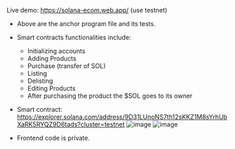 Live demo: https://solana-ecom.web.app/ (use testnet)

- Above are the anchor program file and its tests.
- Smart contracts functionalities include: 
    - Initializing accounts
    - Adding Products
    - Purchase (transfer of SOL) 
    - Listing
    - Delisting 
    - Editing Products
    - After purchasing the product the $SOL goes to its owner

 
- Smart contract: https://explorer.solana.com/address/9D31LUnoNS7th12sKKZ1M8sYrhUbXaRK5RYQZ9D6tads?cluster=testnet
![image](https://github.com/syedashar1/anchor-solana-ecom/assets/77550580/fe0e4fa6-b0fa-4a7b-8473-3e02251a9b44)
![image](https://github.com/syedashar1/anchor-solana-ecom/assets/77550580/59e69724-1a50-417e-a2e2-5e349b0a11fd)

- Frontend code is private.
